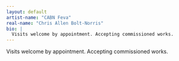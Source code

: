 ```yaml
---
layout: default
artist-name: "CABN Feva"
real-name: "Chris Allen Bolt-Norris"
bio: |
  Visits welcome by appointment. Accepting commissioned works.
---
```

Visits welcome by appointment. Accepting commissioned works.
